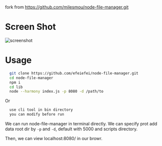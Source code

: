 fork from https://github.com/milesmou/node-file-manager.git

# Screen Shot
![screenshot](https://raw.githubusercontent.com/efeiefei/node-file-manager/master/example/screenshot.png)

# Usage


```sh
  git clone https://github.com/efeiefei/node-file-manager.git
  cd node-file-manager
  npm i
  cd lib
  node --harmony index.js -p 8080 -d /path/to
```

Or
```sh
  use cli tool in bin directory
  you can modify before run
```


We can run node-file-manager in terminal directly. We can specify prot add data root dir by `-p` and `-d`, default with 5000 and scripts directory.

Then, we can view localhost:8080/ in our browr.
